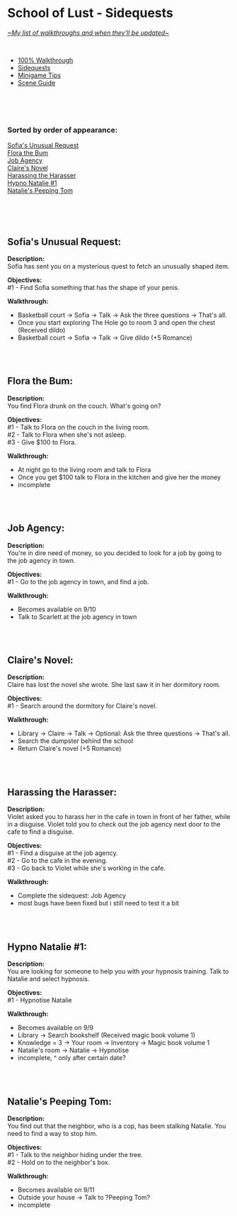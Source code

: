 # School of Lust - Sidequests
[*\~My list of walkthroughs and when they'll be updated\~*](https://www.patreon.com/maimlain)

<br>

- [100% Walkthrough](https://github.com/maim-lain/schooloflust/blob/master/walkthrough.md)  
- [Sidequests](https://github.com/maim-lain/schooloflust/blob/master/quests.md)  
- [Minigame Tips](https://github.com/maim-lain/schooloflust/blob/master/minigames.md)  
- [Scene Guide](https://github.com/maim-lain/schooloflust/blob/master/scenes.md)  

<br>
<br>
<br>

### Sorted by order of appearance:
[Sofia's Unusual Request](https://github.com/maim-lain/schooloflust/blob/master/quests.md#sofias-unusual-request)  
[Flora the Bum](https://github.com/maim-lain/schooloflust/blob/master/quests.md#flora-the-bum)  
[Job Agency](https://github.com/maim-lain/schooloflust/blob/master/quests.md#job-agency)  
[Claire's Novel](https://github.com/maim-lain/schooloflust/blob/master/quests.md#claires-novel)  
[Harassing the Harasser](https://github.com/maim-lain/schooloflust/blob/master/quests.md#harassing-the-harasser)  
[Hypno Natalie #1](https://github.com/maim-lain/schooloflust/blob/master/quests.md#hypno-natalie-1)  
[Natalie's Peeping Tom](https://github.com/maim-lain/schooloflust/blob/master/quests.md#natalies-peeping-tom)  

<br>
<br>
<br>

## Sofia's Unusual Request:
**Description:**  
Sofia has sent you on a mysterious quest to fetch an unusually shaped item.

**Objectives:**  
#1 - Find Sofia something that has the shape of your penis.  

**Walkthrough:**  
- Basketball court -> Sofia -> Talk -> Ask the three questions -> That's all.
- Once you start exploring The Hole go to room 3 and open the chest (Received dildo)
- Basketball court -> Sofia -> Talk -> Give dildo (+5 Romance)

<br>
<br>

## Flora the Bum:
**Description:**  
You find Flora drunk on the couch. What's going on?

**Objectives:**  
#1 - Talk to Flora on the couch in the living room.  
#2 - Talk to Flora when she's not asleep.  
#3 - Give $100 to Flora.  

**Walkthrough:**  
- At night go to the living room and talk to Flora
- Once you get $100 talk to Flora in the kitchen and give her the money
- incomplete

<br>
<br>

## Job Agency:
**Description:**  
You're in dire need of money, so you decided to look for a job by going to the job agency in town.

**Objectives:**  
#1 - Go to the job agency in town, and find a job. 

**Walkthrough:**  
- Becomes available on 9/10
- Talk to Scarlett at the job agency in town

<br>
<br>

## Claire's Novel:
**Description:**  
Claire has lost the novel she wrote. She last saw it in her dormitory room.

**Objectives:**  
#1 - Search around the dormitory for Claire's novel.

**Walkthrough:**  
- Library -> Claire -> Talk -> Optional: Ask the three questions -> That's all.
- Search the dumpster behind the school
- Return Claire's novel (+5 Romance)

<br>
<br>

## Harassing the Harasser:
**Description:**  
Violet asked you to harass her in the cafe in town in front of her father, while in a disguise. Violet told you to check out the job agency next door to the cafe to find a disguise.
  
**Objectives:**  
#1 - Find a disguise at the job agency.  
#2 - Go to the cafe in the evening.  
#3 - Go back to Violet while she's working in the cafe. 

**Walkthrough:**  
- Complete the sidequest: Job Agency
- most bugs have been fixed but i still need to test it a bit

<br>
<br>

## Hypno Natalie #1:
**Description:**  
You are looking for someone to help you with your hypnosis training. Talk to Natalie and select hypnosis.
  
**Objectives:**  
#1 - Hypnotise Natalie

**Walkthrough:**  
- Becomes available on 9/9
- Library -> Search bookshelf (Received magic book volume 1)
- Knowledge = 3 -> Your room -> Inventory -> Magic book volume 1
- Natalie's room -> Natalie -> Hypnotise
- incomplete, ^ only after certain date?

<br>
<br>

## Natalie's Peeping Tom:
**Description:**  
You find out that the neighbor, who is a cop, has been stalking Natalie. You need to find a way to stop him.
  
**Objectives:**  
#1 - Talk to the neighbor hiding under the tree.  
#2 - Hold on to the neighbor's box.

**Walkthrough:**  
- Becomes available on 9/11
- Outside your house -> Talk to ?Peeping Tom?
- incomplete
